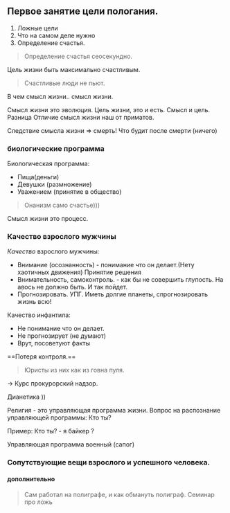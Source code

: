 ## Первое занятие цели пологания.

1. Ложные цели
2. Что на самом деле нужно 
3. Определение счастья.
> Определение счастья сеосекундно.

Цель жизни быть максимально счастливым.
> Счастливые люди не пьют.

В чем смысл жизни.. смысл жизни.

Смысл жизни это эволюция. Цель жизни, это и есть. Смысл и цель. Разница 
Отличие смысл жизни наш от приматов.

 Следствие смысла жизни => смерть!
 Что будит после смерти (ничего)

### биологические программа 
Биологическая программа:
* Пища(деньги)
* Девушки (размножение) 
* Уважением (принятие в общество)

> Онанизм само счастье))) 

Смысл жизни это процесс. 
### Качество взрослого мужчины 
*Качество* взрослого мужчины:
* Внимание (осознанность) - понимание что он делает.(Нету хаотичных движения) Принятие решения 
* Внимательность, самоконтроль. - как бы не совершить глупость. На авось не должно быть. И так пойдет.
* Прогнозировать. УПГ. Иметь долгие планеты, спрогнозировать жизнь всю!

Качество инфантила:
* Не понимание что он делает.
* Не прогнозирует (не думают)
* Врут, посоветуют факты 


==Потеря контроля.== 

> Юристы из них как из говна пуля.

 -> Курс прокурорский надзор.
 
Дианетика ))

Религия - это управляющая программа жизни.
Вопрос на распознание управляющей программы:
Кто ты?

Пример:
Кто ты? - я байкер ?

Управляющая программа военный (сапог)


### Сопутствующие вещи взрослого и успешного человека.

#### дополнительно 
> Сам работал на полиграфе, и как обмануть полиграф. Семинар про ложь


